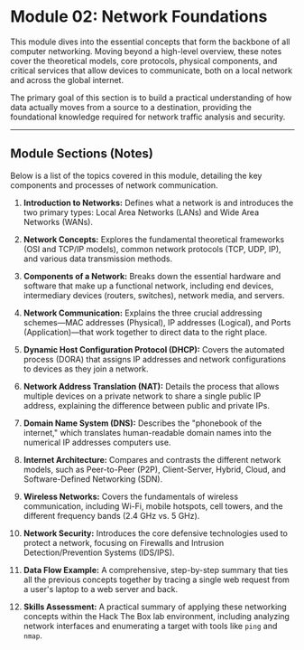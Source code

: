 
# Module 02: Network Foundations

This module dives into the essential concepts that form the backbone of all computer networking. Moving beyond a high-level overview, these notes cover the theoretical models, core protocols, physical components, and critical services that allow devices to communicate, both on a local network and across the global internet.

The primary goal of this section is to build a practical understanding of how data actually moves from a source to a destination, providing the foundational knowledge required for network traffic analysis and security.

---

## Module Sections (Notes)

Below is a list of the topics covered in this module, detailing the key components and processes of network communication.

1.  **Introduction to Networks:** Defines what a network is and introduces the two primary types: Local Area Networks (LANs) and Wide Area Networks (WANs).

2.  **Network Concepts:** Explores the fundamental theoretical frameworks (OSI and TCP/IP models), common network protocols (TCP, UDP, IP), and various data transmission methods.

3.  **Components of a Network:** Breaks down the essential hardware and software that make up a functional network, including end devices, intermediary devices (routers, switches), network media, and servers.

4.  **Network Communication:** Explains the three crucial addressing schemes—MAC addresses (Physical), IP addresses (Logical), and Ports (Application)—that work together to direct data to the right place.

5.  **Dynamic Host Configuration Protocol (DHCP):** Covers the automated process (DORA) that assigns IP addresses and network configurations to devices as they join a network.

6.  **Network Address Translation (NAT):** Details the process that allows multiple devices on a private network to share a single public IP address, explaining the difference between public and private IPs.

7.  **Domain Name System (DNS):** Describes the "phonebook of the internet," which translates human-readable domain names into the numerical IP addresses computers use.

8.  **Internet Architecture:** Compares and contrasts the different network models, such as Peer-to-Peer (P2P), Client-Server, Hybrid, Cloud, and Software-Defined Networking (SDN).

9.  **Wireless Networks:** Covers the fundamentals of wireless communication, including Wi-Fi, mobile hotspots, cell towers, and the different frequency bands (2.4 GHz vs. 5 GHz).

10. **Network Security:** Introduces the core defensive technologies used to protect a network, focusing on Firewalls and Intrusion Detection/Prevention Systems (IDS/IPS).

11. **Data Flow Example:** A comprehensive, step-by-step summary that ties all the previous concepts together by tracing a single web request from a user's laptop to a web server and back.

12. **Skills Assessment:** A practical summary of applying these networking concepts within the Hack The Box lab environment, including analyzing network interfaces and enumerating a target with tools like `ping` and `nmap`.
